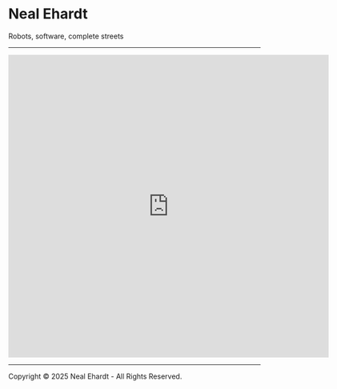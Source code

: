 # Neal Ehardt

Robots, software, complete streets

-------

<iframe src="https://docs.google.com/forms/d/e/1FAIpQLSdN-9ZoOOmD78REs32OTUC2lEwIK3AIX81dSikWoL4myHx5uw/viewform?embedded=true" width="640" height="605" frameborder="0" marginheight="0" marginwidth="0">Loading…</iframe>

-------

Copyright © 2025 Neal Ehardt - All Rights Reserved.
